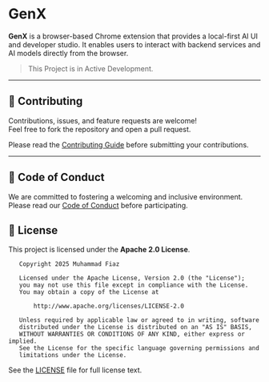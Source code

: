 # GenX

**GenX** is a browser-based Chrome extension that provides a local-first AI UI and developer studio. It enables users to interact with backend services and AI models directly from the browser.

> This Project is in Active Development.
---

## 🤝 Contributing

Contributions, issues, and feature requests are welcome!  
Feel free to fork the repository and open a pull request.

Please read the [Contributing Guide](CONTRIBUTING.md) before submitting your contributions.

---

## 📜 Code of Conduct

We are committed to fostering a welcoming and inclusive environment.  
Please read our [Code of Conduct](CODE_OF_CONDUCT.md) before participating.

## 📄 License

This project is licensed under the **Apache 2.0 License**.
```text
   Copyright 2025 Muhammad Fiaz

   Licensed under the Apache License, Version 2.0 (the "License");
   you may not use this file except in compliance with the License.
   You may obtain a copy of the License at

       http://www.apache.org/licenses/LICENSE-2.0

   Unless required by applicable law or agreed to in writing, software
   distributed under the License is distributed on an "AS IS" BASIS,
   WITHOUT WARRANTIES OR CONDITIONS OF ANY KIND, either express or implied.
   See the License for the specific language governing permissions and
   limitations under the License.
```
See the [LICENSE](LICENSE) file for full license text.

